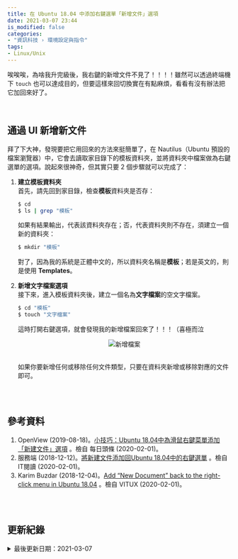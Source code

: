 ```yaml
---
title: 在 Ubuntu 18.04 中添加右鍵選單「新增文件」選項
date: 2021-03-07 23:44
is_modified: false
categories:
- "資訊科技 › 環境設定與指令"
tags:
- Linux/Unix
--- 
```


唉唉唉，為啥我升完級後，我右鍵的新增文件不見了！！！！雖然可以透過終端機下 `touch` 也可以達成目的，但要這樣來回切換實在有點麻煩，看看有沒有辦法把它加回來好了。

<!--more-->
<br>

## 通過 UI 新增新文件
拜了下大神，發現要把它用回來的方法來挺簡單了，在 Nautilus（Ubuntu 預設的檔案瀏覽器）中，它會去讀取家目錄下的模板資料夾，並將資料夾中檔案做為右鍵選單的選項。說起來很神奇，但其實只要 2 個步驟就可以完成了：

1. **建立模板資料夾**  
    首先，請先回到家目錄，檢查**模板**資料夾是否存：
    
    ```bash
    $ cd 
    $ ls | grep "模板"    
    ```

    如果有結果輸出，代表該資料夾存在；否，代表資料夾則不存在，須建立一個新的資料夾：
    ```bash
    $ mkdir "模板"    
    ```
    對了，因為我的系統是正體中文的，所以資料夾名稱是**模板**；若是英文的，則是使用 **Templates**。
    
2. **新增文字檔案選項**    
    接下來，進入模板資料夾後，建立一個名為**文字檔案**的空文字檔案。
    ```bash
    $ cd "模板"  
    $ touch "文字檔案"
    ```
    這時打開右鍵選項，就會發現我的新增檔案回來了！！！（喜極而泣
    
    <center> <img src="https://i.imgur.com/BTQlTPB.png" alt="新增檔案"></center>
    <br>
    
    如果你要新增任何或移除任何文件類型，只要在資料夾新增或移除對應的文件即可。

<br><br> 

## 參考資料 
1. OpenView (2019-08-18)。[小技巧：Ubuntu 18.04中為滑鼠右鍵菜單添加「新建文件」選項](https://kknews.cc/zh-tw/code/99nx3e8.html) 。檢自 每日頭條 (2020-02-01)。
2. 服務端 (2018-12-12)。[將新建文件添加回Ubuntu 18.04中的右鍵選單](https://www.itread01.com/content/1544555947.html) 。檢自 IT閱讀 (2020-02-01)。
3. Karim Buzdar (2018-12-04)。[Add “New Document” back to the right-click menu in Ubuntu 18.04](https://vitux.com/add-new-document-back-to-the-right-click-menu-in-ubuntu-18-04/) 。檢自 VITUX (2020-02-01)。


<br><br> 

## 更新紀錄
<details class="update_stamp">
  <summary>最後更新日期：2021-03-07</summary>
  <ul>
    <li>2021-03-07 發布</li>
    <li>2021-02-01 完稿</li>
    <li>2021-02-01 起稿</li>
  </ul>
</details>
